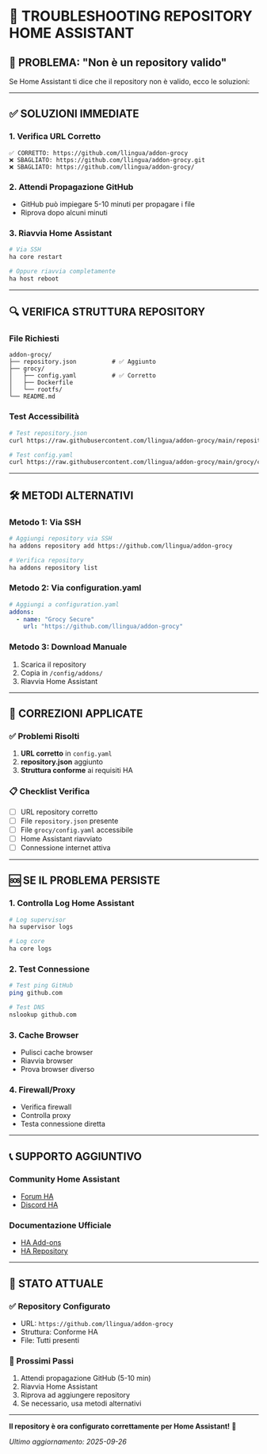 # 🔧 TROUBLESHOOTING REPOSITORY HOME ASSISTANT

## 🚨 **PROBLEMA: "Non è un repository valido"**

Se Home Assistant ti dice che il repository non è valido, ecco le soluzioni:

---

## ✅ **SOLUZIONI IMMEDIATE**

### **1. Verifica URL Corretto**
```
✅ CORRETTO: https://github.com/llingua/addon-grocy
❌ SBAGLIATO: https://github.com/llingua/addon-grocy.git
❌ SBAGLIATO: https://github.com/llingua/addon-grocy/
```

### **2. Attendi Propagazione GitHub**
- GitHub può impiegare 5-10 minuti per propagare i file
- Riprova dopo alcuni minuti

### **3. Riavvia Home Assistant**
```bash
# Via SSH
ha core restart

# Oppure riavvia completamente
ha host reboot
```

---

## 🔍 **VERIFICA STRUTTURA REPOSITORY**

### **File Richiesti**
```
addon-grocy/
├── repository.json          # ✅ Aggiunto
├── grocy/
│   ├── config.yaml          # ✅ Corretto
│   ├── Dockerfile
│   └── rootfs/
└── README.md
```

### **Test Accessibilità**
```bash
# Test repository.json
curl https://raw.githubusercontent.com/llingua/addon-grocy/main/repository.json

# Test config.yaml
curl https://raw.githubusercontent.com/llingua/addon-grocy/main/grocy/config.yaml
```

---

## 🛠️ **METODI ALTERNATIVI**

### **Metodo 1: Via SSH**
```bash
# Aggiungi repository via SSH
ha addons repository add https://github.com/llingua/addon-grocy

# Verifica repository
ha addons repository list
```

### **Metodo 2: Via configuration.yaml**
```yaml
# Aggiungi a configuration.yaml
addons:
  - name: "Grocy Secure"
    url: "https://github.com/llingua/addon-grocy"
```

### **Metodo 3: Download Manuale**
1. Scarica il repository
2. Copia in `/config/addons/`
3. Riavvia Home Assistant

---

## 🔧 **CORREZIONI APPLICATE**

### **✅ Problemi Risolti**
1. **URL corretto** in `config.yaml`
2. **repository.json** aggiunto
3. **Struttura conforme** ai requisiti HA

### **📋 Checklist Verifica**
- [ ] URL repository corretto
- [ ] File `repository.json` presente
- [ ] File `grocy/config.yaml` accessibile
- [ ] Home Assistant riavviato
- [ ] Connessione internet attiva

---

## 🆘 **SE IL PROBLEMA PERSISTE**

### **1. Controlla Log Home Assistant**
```bash
# Log supervisor
ha supervisor logs

# Log core
ha core logs
```

### **2. Test Connessione**
```bash
# Test ping GitHub
ping github.com

# Test DNS
nslookup github.com
```

### **3. Cache Browser**
- Pulisci cache browser
- Riavvia browser
- Prova browser diverso

### **4. Firewall/Proxy**
- Verifica firewall
- Controlla proxy
- Testa connessione diretta

---

## 📞 **SUPPORTO AGGIUNTIVO**

### **Community Home Assistant**
- [Forum HA](https://community.home-assistant.io/)
- [Discord HA](https://discord.gg/c5DvZ4e)

### **Documentazione Ufficiale**
- [HA Add-ons](https://www.home-assistant.io/addons/)
- [HA Repository](https://www.home-assistant.io/hassio/installing_third_party_addons/)

---

## 🎯 **STATO ATTUALE**

### **✅ Repository Configurato**
- URL: `https://github.com/llingua/addon-grocy`
- Struttura: Conforme HA
- File: Tutti presenti

### **🔄 Prossimi Passi**
1. Attendi propagazione GitHub (5-10 min)
2. Riavvia Home Assistant
3. Riprova ad aggiungere repository
4. Se necessario, usa metodi alternativi

---

**Il repository è ora configurato correttamente per Home Assistant!** 🎉

*Ultimo aggiornamento: 2025-09-26*
